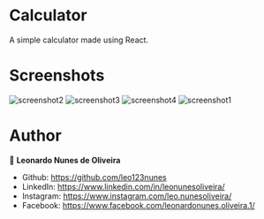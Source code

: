 # Calculator
A simple calculator made using React. 

# Screenshots
![screenshot2](https://user-images.githubusercontent.com/53942734/143718380-5c8f005b-2086-4d46-8969-d6229f0d66a6.png)
![screenshot3](https://user-images.githubusercontent.com/53942734/143718396-a1f6cea1-c3c9-497d-8669-3420ddacbd15.png)
![screenshot4](https://user-images.githubusercontent.com/53942734/143718402-96ca40c7-ad18-4554-af06-df7b14ce9b41.png)
![screenshot1](https://user-images.githubusercontent.com/53942734/143718406-7f7dbb67-6855-4ee6-98fb-c3c601902dbd.png)

# Author

👤 **Leonardo Nunes de Oliveira**

* Github: https://github.com/leo123nunes
* LinkedIn: https://www.linkedin.com/in/leonunesoliveira/
* Instagram: https://www.instagram.com/leo.nunesoliveira/
* Facebook: https://www.facebook.com/leonardonunes.oliveira.1/
